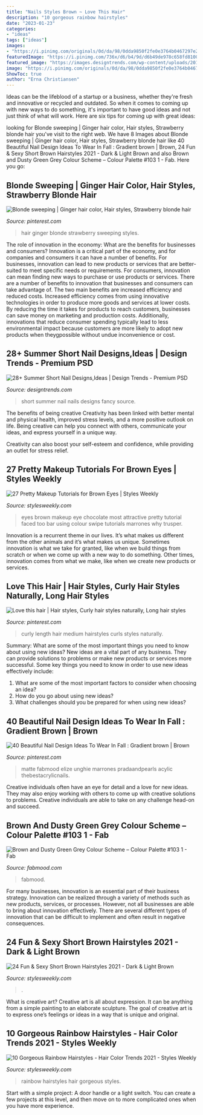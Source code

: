 ```yaml
---
title: "Nails Styles Brown ~ Love This Hair"
description: "10 gorgeous rainbow hairstyles"
date: "2023-01-23"
categories:
- "ideas"
tags: ["ideas"]
images:
- "https://i.pinimg.com/originals/0d/da/98/0dda9850f2fe0e3764b0467297e22665.jpg"
featuredImage: "https://i.pinimg.com/736x/d6/b4/9d/d6b49de978c658fd81001f2af073b1e3.jpg"
featured_image: "https://images.designtrends.com/wp-content/uploads/2016/04/04045852/Fancy-Look-Short-Summer-Nails.jpg"
image: "https://i.pinimg.com/originals/0d/da/98/0dda9850f2fe0e3764b0467297e22665.jpg"
ShowToc: true
author: "Erna Christiansen"
---
```



Ideas can be the lifeblood of a startup or a business, whether they're fresh and innovative or recycled and outdated. So when it comes to coming up with new ways to do something, it's important to have good ideas and not just think of what will work. Here are six tips for coming up with great ideas:

	

		
looking for Blonde sweeping | Ginger hair color, Hair styles, Strawberry blonde hair you've visit to the right web. We have 8 Images about Blonde sweeping | Ginger hair color, Hair styles, Strawberry blonde hair like 40 Beautiful Nail Design Ideas To Wear In Fall : Gradient brown | Brown, 24 Fun &amp; Sexy Short Brown Hairstyles 2021 - Dark &amp; Light Brown and also Brown and Dusty Green Grey Colour Scheme – Colour Palette #103 1 - Fab. Here you go:
		
    
## Blonde Sweeping | Ginger Hair Color, Hair Styles, Strawberry Blonde Hair

<img loading=lazy src="https://i.pinimg.com/originals/0d/da/98/0dda9850f2fe0e3764b0467297e22665.jpg" onerror="this.onerror=null;this.src='https://tse2.mm.bing.net/th?id=OIP.lzAx67ISmpq9frunkkY6KgHaJ3&amp;pid=15.1';" alt="Blonde sweeping | Ginger hair color, Hair styles, Strawberry blonde hair">

_Source: pinterest.com_

>hair ginger blonde strawberry sweeping styles. 

	

The role of innovation in the economy: What are the benefits for businesses and consumers?
Innovation is a critical part of the economy, and for companies and consumers it can have a number of benefits. For businesses, innovation can lead to new products or services that are better-suited to meet specific needs or requirements. For consumers, innovation can mean finding new ways to purchase or use products or services.
There are a number of benefits to innovation that businesses and consumers can take advantage of. The two main benefits are increased efficiency and reduced costs. Increased efficiency comes from using innovative technologies in order to produce more goods and services at lower costs. By reducing the time it takes for products to reach customers, businesses can save money on marketing and production costs. Additionally, innovations that reduce consumer spending typically lead to less environmental impact because customers are more likely to adopt new products when theygpossible without undue inconvenience or cost.

    
## 28+ Summer Short Nail Designs,Ideas | Design Trends - Premium PSD

<img loading=lazy src="https://images.designtrends.com/wp-content/uploads/2016/04/04045852/Fancy-Look-Short-Summer-Nails.jpg" onerror="this.onerror=null;this.src='https://tse1.mm.bing.net/th?id=OIP.EJWYtm4j27J7GyGpD7Bn6QHaHa&amp;pid=15.1';" alt="28+ Summer Short Nail Designs,Ideas | Design Trends - Premium PSD">

_Source: designtrends.com_

>short summer nail nails designs fancy source. 

	

The benefits of being creative
Creativity has been linked with better mental and physical health, improved stress levels, and a more positive outlook on life.
Being creative can help you connect with others, communicate your ideas, and express yourself in a unique way.

Creativity can also boost your self-esteem and confidence, while providing an outlet for stress relief.

    
## 27 Pretty Makeup Tutorials For Brown Eyes | Styles Weekly

<img loading=lazy src="http://stylesweekly.com/wp-content/uploads/2015/04/BROWN-EYES-FEATURE-IMAGE2.jpg" onerror="this.onerror=null;this.src='https://tse1.mm.bing.net/th?id=OIP.Vh1BsDrQgl8TmbkM5d-zrgHaGJ&amp;pid=15.1';" alt="27 Pretty Makeup Tutorials for Brown Eyes | Styles Weekly">

_Source: stylesweekly.com_

>eyes brown makeup eye chocolate most attractive pretty tutorial faced too bar using colour swipe tutorials marrones why trusper. 

	

Innovation is a recurrent theme in our lives. It’s what makes us different from the other animals and it’s what makes us unique. Sometimes innovation is what we take for granted, like when we build things from scratch or when we come up with a new way to do something. Other times, innovation comes from what we make, like when we create new products or services.

    
## Love This Hair | Hair Styles, Curly Hair Styles Naturally, Long Hair Styles

<img loading=lazy src="https://i.pinimg.com/736x/ab/69/a9/ab69a947a0883d70e9700cc0ed57a608--medium-length-curls-medium-length-curly-hairstyles.jpg" onerror="this.onerror=null;this.src='https://tse4.mm.bing.net/th?id=OIP.BPyAr3jbIWEAbEzyGODaaQHaJ4&amp;pid=15.1';" alt="Love this hair | Hair styles, Curly hair styles naturally, Long hair styles">

_Source: pinterest.com_

>curly length hair medium hairstyles curls styles naturally. 

	

Summary: What are some of the most important things you need to know about using new ideas?
New ideas are a vital part of any business. They can provide solutions to problems or make new products or services more successful. Some key things you need to know in order to use new ideas effectively include:
1. What are some of the most important factors to consider when choosing an idea?
2. How do you go about using new ideas?
3. What challenges should you be prepared for when using new ideas?

    
## 40 Beautiful Nail Design Ideas To Wear In Fall : Gradient Brown | Brown

<img loading=lazy src="https://i.pinimg.com/736x/d6/b4/9d/d6b49de978c658fd81001f2af073b1e3.jpg" onerror="this.onerror=null;this.src='https://tse4.mm.bing.net/th?id=OIP.pS1fjsGdF5E5N7jodP1z4gHaMK&amp;pid=15.1';" alt="40 Beautiful Nail Design Ideas To Wear In Fall : Gradient brown | Brown">

_Source: pinterest.com_

>matte fabmood elize unghie marrones pradaandpearls acylic thebestacrylicnails. 

	

Creative individuals often have an eye for detail and a love for new ideas. They may also enjoy working with others to come up with creative solutions to problems. Creative individuals are able to take on any challenge head-on and succeed.

    
## Brown And Dusty Green Grey Colour Scheme – Colour Palette #103 1 - Fab

<img loading=lazy src="https://www.fabmood.com/wp-content/uploads/2020/08/103-600x1123.jpg" onerror="this.onerror=null;this.src='https://tse3.mm.bing.net/th?id=OIP.bZLUVWCbP_cD057nW-2SswHaN3&amp;pid=15.1';" alt="Brown and Dusty Green Grey Colour Scheme – Colour Palette #103 1 - Fab">

_Source: fabmood.com_

>fabmood. 

	

For many businesses, innovation is an essential part of their business strategy. Innovation can be realized through a variety of methods such as new products, services, or processes. However, not all businesses are able to bring about innovation effectively. There are several different types of innovation that can be difficult to implement and often result in negative consequences.

    
## 24 Fun &amp; Sexy Short Brown Hairstyles 2021 - Dark &amp; Light Brown

<img loading=lazy src="https://stylesweekly.com/wp-content/uploads/2015/06/Long-pixie.jpg" onerror="this.onerror=null;this.src='https://tse1.mm.bing.net/th?id=OIP.h-huF2A33H7fXPhZNjGSbwHaKV&amp;pid=15.1';" alt="24 Fun &amp; Sexy Short Brown Hairstyles 2021 - Dark &amp; Light Brown">

_Source: stylesweekly.com_

>. 

	

What is creative art?
Creative art is all about expression. It can be anything from a simple painting to an elaborate sculpture. The goal of creative art is to express one’s feelings or ideas in a way that is unique and original.

    
## 10 Gorgeous Rainbow Hairstyles - Hair Color Trends 2021 - Styles Weekly

<img loading=lazy src="http://stylesweekly.com/wp-content/uploads/2017/03/10-gorgeous-rainbow-hairstyles.jpg" onerror="this.onerror=null;this.src='https://tse3.mm.bing.net/th?id=OIP.NF9GRUzMxUtT_tuJhh6RFwHaKa&amp;pid=15.1';" alt="10 Gorgeous Rainbow Hairstyles - Hair Color Trends 2021 - Styles Weekly">

_Source: stylesweekly.com_

>rainbow hairstyles hair gorgeous styles. 

	

Start with a simple project: A door handle or a light switch. You can create a few projects at this level, and then move on to more complicated ones when you have more experience.


